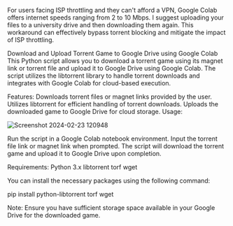 
For users facing ISP throttling and they can't afford a VPN, Google Colab offers internet speeds ranging from 2 to 10 Mbps. I suggest uploading your files to a university drive and then downloading them again. This workaround can effectively bypass torrent blocking and mitigate the impact of ISP throttling.













Download and Upload Torrent Game to Google Drive using Google Colab
This Python script allows you to download a torrent game using its magnet link or torrent file and upload it to Google Drive using Google Colab. The script utilizes the libtorrent library to handle torrent downloads and integrates with Google Colab for cloud-based execution.






Features:
Downloads torrent files or magnet links provided by the user.
Utilizes libtorrent for efficient handling of torrent downloads.
Uploads the downloaded game to Google Drive for cloud storage.
Usage:




![Screenshot 2024-02-23 120948](https://github.com/AzizBahloul/Download-and-upload-a-torrent-game-to-Google-Drive-using-Google-Colab/assets/74460680/8c886d7d-6f80-4bb8-ad6f-ed8df001c83e)





Run the script in a Google Colab notebook environment.
Input the torrent file link or magnet link when prompted.
The script will download the torrent game and upload it to Google Drive upon completion.







Requirements:
Python 3.x
libtorrent
torf
wget



You can install the necessary packages using the following command:


pip install python-libtorrent torf wget




Note:
Ensure you have sufficient storage space available in your Google Drive for the downloaded game.
